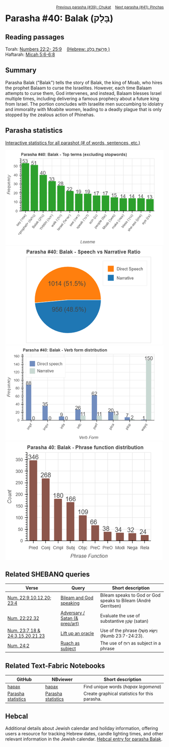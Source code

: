 <span style="float: right;"><sup> <a href="../39%20-%20Chukat">Previous parasha (#39): Chukat</a> &nbsp;&nbsp; <a href="../41%20-%20Pinchas">Next parasha (#41): Pinchas</a></sup></span>

# Parasha #40: Balak (בָּלָק)

## Reading passages

Torah: <a href="https://www.stepbible.org/?q=version=NASB2020|reference=Num.22:2-25:9&options=HNVUG" target="_blank">Numbers 22:2- 25:9</a> &nbsp;&nbsp; <a href="https://tikkun.io/#/p/balak" target="_blank">(Hebrew: פָּרָשַׁת בָּלָק
)</a><br>
Haftarah: 
<a href="https://www.stepbible.org/?q=version=NASB2020|reference=Mic.5:6-6:8&options=HNVUG" target="_blank">Micah 5:6-6:8</a>

## Summary

Parasha Balak ("Balak") tells the story of Balak, the king of Moab, who hires the prophet Balaam to curse the Israelites. However, each time Balaam attempts to curse them, God intervenes, and instead, Balaam blesses Israel multiple times, including delivering a famous prophecy about a future king from Israel. The portion concludes with Israelite men succumbing to idolatry and immorality with Moabite women, leading to a deadly plague that is only stopped by the zealous action of Phinehas.

## Parasha statistics

<a href="../../General/metrics_distribution.html" target="_blank">Interactive statistics for all parashot (# of words, sentences, etc.)</a>

<img src="top_terms.png">
<img src="speech_narrative_ratio.png">
<img src="verbform_distribution.png">
<img src="phrase_function_distribution.png">

## Related SHEBANQ queries

Verse | Query | Short description
--- | --- | --- 
<a href="https://www.stepbible.org/?q=version=NASB2020\|reference=Num.22:9,10,12,20;23:4&options=HNVUG" target="_blank">Num. 22:9,10,12,20; 23:4</a> | <a href="https://shebanq.ancient-data.org/hebrew/text?iid=6932	&version=2021&page=1&mr=r&qw=q" target="_blank">Bileam and God speaking</a> | Bileam speaks to God or God speaks to Bileam (André Gerritsen)
<a href="https://www.stepbible.org/?q=version=NASB2020\|reference=Num.22:22-23&options=HNVUG" target="_blank">Num. 22:22,32</a> | <a href="https://shebanq.ancient-data.org/hebrew/text?iid=6626&page=1&mr=r&qw=q" target="_blank">Adversary / Satan (& prep/art)</a> | Evaluate the use of substantive שָׂטָן (satan)
<a href="https://www.stepbible.org/?q=version=NASB2020\|reference=Num.23:7,18;24:3,15,20,21,23&options=HNVUG" target="_blank">Num. 23:7,18 & 24:3,15,20,21,23</a> | <a href="https://shebanq.ancient-data.org/hebrew/text?iid=6872&page=1&mr=r&qw=q" target="_blank">Lift up an oracle</a> | Use of the phrase וַיִּשָּׂ֥א מְשָׁלֹ֖ו (Numb 23:7-24:23).
<a href="https://www.stepbible.org/?q=version=NASB2020\|reference=Num.24:2&options=HNVUG" target="_blank">Num. 24:2</a> | <a href="https://shebanq.ancient-data.org/hebrew/text?iid=6312	&version=2021&page=1&mr=r&qw=q" target="_blank">Ruach as subject</a> | The use of רוּחַ as subject in a phrase

## Related Text-Fabric Notebooks

GitHub | NBviewer | Short description
---|---|---
<a href="https://github.com/tonyjurg/Parashot/tree/main/WeeklyParasha/40%20-%20Balak/hapax.ipynb" target="_blank">hapax</a> | <a href="https://nbviewer.org/github/tonyjurg/Parashot/blob/main/WeeklyParasha/40%20-%20Balak/hapax.ipynb" target="_blank">hapax</a> | Find unique words (*hapax legomena*)
<a href="https://github.com/tonyjurg/Parashot/tree/main/WeeklyParasha/40%20-%20Balak/parasha_analysis.ipynb" target="_blank">Parasha statistics</a> | <a href="https://nbviewer.org/github/tonyjurg/Parashot/blob/main/WeeklyParasha/40%20-%20Balak/parasha_analysis.ipynb" target="_blank">Parasha statistics</a>| Create graphical statistics for this parasha.

## Hebcal

Additional details about Jewish calendar and holiday information, offering users a resource for tracking Hebrew dates, candle lighting times, and other relevant information in the Jewish calendar. <a href="https://www.hebcal.com/sedrot/balak" target="_blank">Hebcal entry for parasha Balak</a>.
